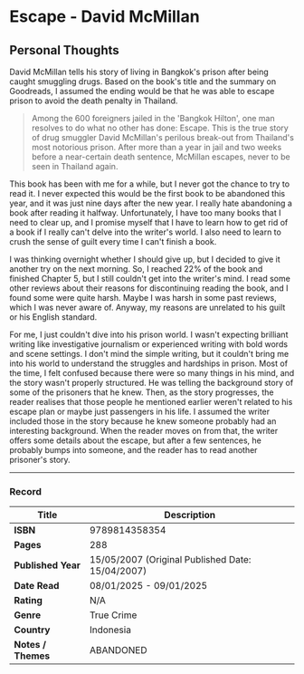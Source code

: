 # Escape - David McMillan

## Personal Thoughts
David McMillan tells his story of living in Bangkok's prison after being caught smuggling drugs. Based on the book's title and the summary on Goodreads, I assumed the ending would be that he was able to escape prison to avoid the death penalty in Thailand.

>Among the 600 foreigners jailed in the 'Bangkok Hilton', one man resolves to do what no other has done: Escape. This is the true story of drug smuggler David McMillan's perilous break-out from Thailand's most notorious prison. After more than a year in jail and two weeks before a near-certain death sentence, McMillan escapes, never to be seen in Thailand again.

This book has been with me for a while, but I never got the chance to try to read it. I never expected this would be the first book to be abandoned this year, and it was just nine days after the new year. I really hate abandoning a book after reading it halfway. Unfortunately, I have too many books that I need to clear up, and I promise myself that I have to learn how to get rid of a book if I really can't delve into the writer's world. I also need to learn to crush the sense of guilt every time I can't finish a book.

I was thinking overnight whether I should give up, but I decided to give it another try on the next morning. So, I reached 22% of the book and finished Chapter 5, but I still couldn't get into the writer's mind. I read some other reviews about their reasons for discontinuing reading the book, and I found some were quite harsh. Maybe I was harsh in some past reviews, which I was never aware of. Anyway, my reasons are unrelated to his guilt or his English standard. 

For me, I just couldn't dive into his prison world. I wasn't expecting brilliant writing like investigative journalism or experienced writing with bold words and scene settings. I don't mind the simple writing, but it couldn't bring me into his world to understand the struggles and hardships in prison. Most of the time, I felt confused because there were so many things in his mind, and the story wasn't properly structured. He was telling the background story of some of the prisoners that he knew. Then, as the story progresses, the reader realises that those people he mentioned earlier weren't related to his escape plan or maybe just passengers in his life. I assumed the writer included those in the story because he knew someone probably had an interesting background. When the reader moves on from that, the writer offers some details about the escape, but after a few sentences, he probably bumps into someone, and the reader has to read another prisoner's story.
<br>
***

### Record
| Title | Description |
| -- | -- |
| **ISBN** | 9789814358354 |
| **Pages** | 288 |
| **Published Year** | 15/05/2007 (Original Published Date: 15/04/2007) |
| **Date Read** | 08/01/2025 - 09/01/2025 |
| **Rating** | N/A |
| **Genre** | True Crime |
| **Country** | Indonesia |
| **Notes / Themes** | ABANDONED | 
